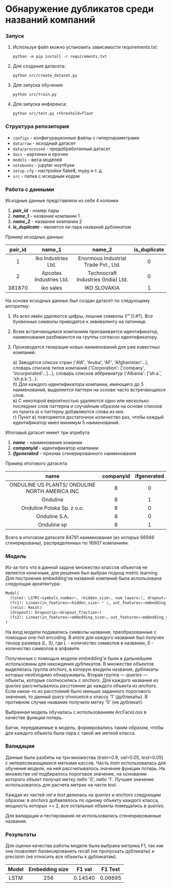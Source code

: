 # Обнаружение дубликатов среди названий компаний

### Запуск
1. Используя файл можно установить зависимости requirements.txt:

   <code>python -m pip install -r requirements.txt</code>

2. Для создания датасета:

   <code>python src/create_dataset.py</code>
3. Для запуска обучения:

   <code>python src/train.py</code>
4. Для запуска инференса:
   
   <code>python src/test.py +threshold=<i>float</i></code>

### Структура репозитория
* <code>configs</code> - конфигурационные файлы с гиперпараметрами
* <code>data/raw</code> - исходный датасет
* <code>data/processed</code> - предобработанный датасет
* <code>docs</code> - картинки и прочее
* <code>models</code> - веса моделей
* <code>notebooks</code> - jupyter ноутбуки
* <code>setup.cfg</code> - настройки flake8, mypy и т. д.
* <code>src</code> - папка с исходным кодом

### Работа с данными
Исходные данные представляли из себя 4 колонки 
1. ***pair_id*** - номер пары
2. ***name_1*** - название компании 1
3. ***name_2*** - название компании 2
4. ***is_duplicate*** - является ли пара названий дубликатом 

Пример исходных данных:

| pair_id | name_1 | name_2 | is_duplicate |
| :-----: | :----: |:-----: | :----------: |
| 1 | Iko Industries Ltd. | Enormous Industrial Trade Pvt., Ltd. | 0 |
| 2 | Apcotex Industries Ltd. | Technocraft Industries (India) Ltd. | 0 |
| 381870 | iko sales | IKO SLOVAKIA | 1 |

На основе исходных данных был создан датасет по следующему алгоритму:
1. Из всех имён удаляются цифры, лишние символы (!\"'():#?). Все буквенные символы приводятся к эквиваленту на латинице.
2. Всем встречающимся компаниям присваевается идентификатор, наименования разбиваются на группы согласно идентификатору.
3. Производится генерация новых наименований для уже известных компаний:
   
   а) Заводятся список стран ('AW', 'Aruba', 'AF', 'Afghanistan'...), словарь списков типов компаний ('Corporation': ['company', 'incorporated'...]...), словарь списков аббревиатур ('Albania': ['sh.a.', 'sh.p.k.']...).\
   б) Для каждого идентификатора компании, имеющего до 5 наименований, выделяется паттерн на основе часто встречающихся слов.\
   в) С некоторой вероятностью удаляются одно или несколько последних слов паттерна и случайным образом на основе списков из пункта а) к паттерну добавляются слова из них.\
   г) Пункт в) повторяется достаточное количество раз, чтобы каждый идентификатор имел минимум 5 наименований.

Итоговый датасет имеет три атрибута
1. ***name*** - наименование комании
2. ***companyid*** - идентификатор компании
3. ***ifgenerated*** - признак сгенерированного наименования

Пример итогового датасета:

| name | companyid | ifgenerated |
| :-----: | :----: |:-----: |
| ONDULINE US PLANTS/ ONDULINE NORTH AMERICA INC | 8 | 0 |
| Onduline | 8 | 1 |
| Onduline Polska Sp. z o.o. | 8 | 0 |
| Onduline S.A. | 8 | 0 |
| Onduline sp | 8 | 1 |

Всего в итоговом датасете 84791 наименования (из которых 66946 сгенерированы), распределенных по 16907 компаниям.

### Модель
Из-за того что в данной задаче множество классов объектов не является конечным, для решения был выбран подход metric learning.
Для построения embedding'ов названий компаний была использована следующая архитектура:
```python
Model(
  (lstm): LSTM(<symbols_number>, <hidden_size>, num_layers=2, dropout=<dropout_fraction>, bidirectional=True)
  (fc1): Linear(in_features=<hidden_size> * 2, out_features=<embedding_size> * 2, bias=True)
  (relu): ReLU()
  (dropout): Dropout(p=<dropout_fraction>)
  (fc2): Linear(in_features=<embedding_size>, out_features=<embedding_size> * 2, bias=True)
)
```
На вход модели подавались символы названия, преобразованные с помощью one-hot encoding.
В итоге для каждого названия был получен тензор размера <i>(L, S)</i>,
где <i>L</i> - количество символов в названии, <i>S</i> - количество символов в алфавите.

Полученные с помощью модели embedding'и были в дальнейшем использованы для нахождения дубликатов.
В множестве объектов выделялась группа <i>anchors</i>, в которую входили названия, дубликаты которых необходимо обнаруживать.
Вторая группа — <i>queries</i> — объекты, которые соотносились с <i>anchors</i>.
Для каждого названия из <i>queries</i> рассчитывалось расстояние до каждого объекта из <i>anchors</i>.
Если какое-то из расстояний было меньше заданного порогового значения, то данный <i>query</i> относился к классу '1' (дубликаты).
В противном случае название получало метку '0' (не дубликат).

Выбранная модель обучалась с использованием ArcFaceLoss в качестве функции потерь.

Батчи, передаваемые в модель, формировались таким образом, чтобы для каждого объекта была пара с такой же меткой класса.

### Валидация
Данные были разбиты на три множества (<i>train</i>=0.9, <i>val</i>=0.05, <i>test</i>=0.05) с непересекающимися метками кассов.
Часть <i>train</i> использовалась для обучения модели, на ней рассчитывалось значение функции потерь.
На множестве <i>val</i> подбиралось пороговое значение, на основании которого объект получал метку либо '0', либо '1'.
Лучшее значение использовалось для расчета метрик на части <i>test</i>.

Каждая из частей <i>val</i> и <i>test</i> делилась на <i>queries</i> и <i>anchors</i> следующим образом:
в <i>anchors</i> добавлялось по одному объекту каждого класса, мощность которых >= 2,
все остальные объекты помещались в <i>queries</i>.

Для валидации и тестирования не использовались сгененрированные названия.


### Результаты
Для оценки качества работы модели была выбрана метрика F1, так как она позволяет балансированить
recall (не пропускать дубликаты) и precision (не относить все объекты к дубликатам).

| Model      | Embedding size  | F1 val     | F1 Test      |
| :--------: | :-------------: | :--------: | :----------: |
| LSTM       | 256             | 0.14540    | 0.06695      |
